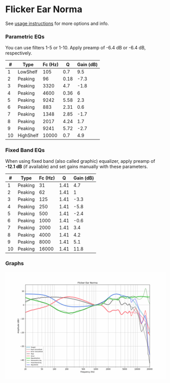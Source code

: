 # Flicker Ear Norma
See [usage instructions](https://github.com/jaakkopasanen/AutoEq#usage) for more options and info.

### Parametric EQs
You can use filters 1-5 or 1-10. Apply preamp of -6.4 dB or -6.4 dB, respectively.

|   # | Type      |   Fc (Hz) |    Q |   Gain (dB) |
|-----|-----------|-----------|------|-------------|
|   1 | LowShelf  |       105 | 0.7  |         9.5 |
|   2 | Peaking   |        96 | 0.18 |        -7.3 |
|   3 | Peaking   |      3320 | 4.7  |        -1.8 |
|   4 | Peaking   |      4600 | 0.36 |         6   |
|   5 | Peaking   |      9242 | 5.58 |         2.3 |
|   6 | Peaking   |       883 | 2.31 |         0.6 |
|   7 | Peaking   |      1348 | 2.85 |        -1.7 |
|   8 | Peaking   |      2017 | 4.24 |         1.7 |
|   9 | Peaking   |      9241 | 5.72 |        -2.7 |
|  10 | HighShelf |     10000 | 0.7  |         4.9 |

### Fixed Band EQs
When using fixed band (also called graphic) equalizer, apply preamp of **-12.1 dB** (if available) and set gains manually with these parameters.

|   # | Type    |   Fc (Hz) |    Q |   Gain (dB) |
|-----|---------|-----------|------|-------------|
|   1 | Peaking |        31 | 1.41 |         4.7 |
|   2 | Peaking |        62 | 1.41 |         1   |
|   3 | Peaking |       125 | 1.41 |        -3.3 |
|   4 | Peaking |       250 | 1.41 |        -5.8 |
|   5 | Peaking |       500 | 1.41 |        -2.4 |
|   6 | Peaking |      1000 | 1.41 |        -0.6 |
|   7 | Peaking |      2000 | 1.41 |         3.4 |
|   8 | Peaking |      4000 | 1.41 |         4.2 |
|   9 | Peaking |      8000 | 1.41 |         5.1 |
|  10 | Peaking |     16000 | 1.41 |        11.8 |

### Graphs
![](./Flicker%20Ear%20Norma.png)
